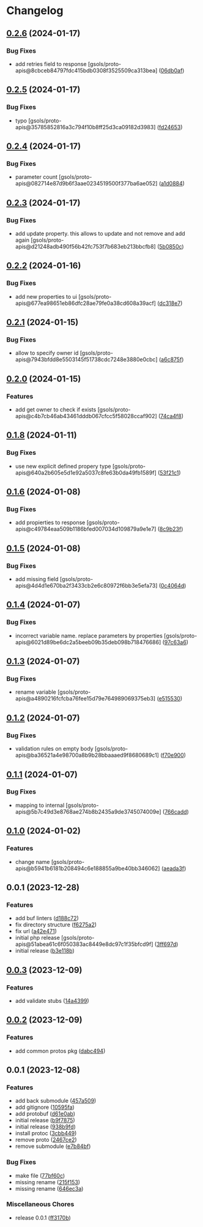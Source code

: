 # Changelog

## [0.2.6](https://github.com/idbi/phpproto/compare/v0.2.5...v0.2.6) (2024-01-17)


### Bug Fixes

* add retries field to response [gsols/proto-apis@8cbceb84797fdc415bdb0308f3525509ca313bea] ([06db0af](https://github.com/idbi/phpproto/commit/06db0afd4753aaec44017d979e0032a18a993987))

## [0.2.5](https://github.com/idbi/phpproto/compare/v0.2.4...v0.2.5) (2024-01-17)


### Bug Fixes

* typo [gsols/proto-apis@35785852816a3c794f10b8ff25d3ca09182d3983] ([fd24653](https://github.com/idbi/phpproto/commit/fd24653cb6a2a9facba41d1d6c45222e19b06361))

## [0.2.4](https://github.com/idbi/phpproto/compare/v0.2.3...v0.2.4) (2024-01-17)


### Bug Fixes

* parameter count [gsols/proto-apis@082714e87d9b6f3aae0234519500f377ba6ae052] ([a1d0884](https://github.com/idbi/phpproto/commit/a1d08846fe78c2ad5cc1a854783298410af8104a))

## [0.2.3](https://github.com/idbi/phpproto/compare/v0.2.2...v0.2.3) (2024-01-17)


### Bug Fixes

* add update property. this allows to update and not remove and add again [gsols/proto-apis@d21248adb490f56b42fc753f7b683eb213bbcfb8] ([5b0850c](https://github.com/idbi/phpproto/commit/5b0850cc3aae5091e123511a01d7ae25c9d3d80e))

## [0.2.2](https://github.com/idbi/phpproto/compare/v0.2.1...v0.2.2) (2024-01-16)


### Bug Fixes

* add new properties to ui [gsols/proto-apis@677ea98651eb86dfc28ae79fe0a38cd608a39acf] ([dc318e7](https://github.com/idbi/phpproto/commit/dc318e76d5112ad3c5e9824897e109e1cf81a666))

## [0.2.1](https://github.com/idbi/phpproto/compare/v0.2.0...v0.2.1) (2024-01-15)


### Bug Fixes

* allow to specify owner id [gsols/proto-apis@7943bfdd8e5503145f51738cdc7248e3880e0cbc] ([a6c875f](https://github.com/idbi/phpproto/commit/a6c875f6169fda43d5a0761b183e74dee29725ce))

## [0.2.0](https://github.com/idbi/phpproto/compare/v0.1.8...v0.2.0) (2024-01-15)


### Features

* add get owner to check if exists [gsols/proto-apis@c4b7cb46ab43461dddb067cfcc5f58028ccaf902] ([74ca4f8](https://github.com/idbi/phpproto/commit/74ca4f82dbfcca4175afbfac272d3208be8afd95))

## [0.1.8](https://github.com/idbi/phpproto/compare/v0.1.7...v0.1.8) (2024-01-11)


### Bug Fixes

* use new explicit defined propery type [gsols/proto-apis@640a2b605e5d1e92a5037c8fe63b0da49fb1589f] ([53f21c1](https://github.com/idbi/phpproto/commit/53f21c123d8c5262a8c4e6eb181232b80a2b112b))

## [0.1.6](https://github.com/idbi/phpproto/compare/v0.1.5...v0.1.6) (2024-01-08)


### Bug Fixes

* add propierties to response [gsols/proto-apis@c49784eaa509b1186bfed007034d109879a9e1e7] ([8c9b23f](https://github.com/idbi/phpproto/commit/8c9b23f3e2f53f055bd71abb4975eedc361f156b))

## [0.1.5](https://github.com/idbi/phpproto/compare/v0.1.4...v0.1.5) (2024-01-08)


### Bug Fixes

* add  missing field [gsols/proto-apis@4d4d1e670ba2f3433cb2e6c80972f6bb3e5efa73] ([0c4064d](https://github.com/idbi/phpproto/commit/0c4064d1bfc57de2a83c456cc26053e443c235e0))

## [0.1.4](https://github.com/idbi/phpproto/compare/v0.1.3...v0.1.4) (2024-01-07)


### Bug Fixes

* incorrect variable name. replace parameters by properties [gsols/proto-apis@6021d89be6dc2a5beeb09b35deb098b718476686] ([97c63a6](https://github.com/idbi/phpproto/commit/97c63a6d116fabac2596e32910abb952e9e28753))

## [0.1.3](https://github.com/idbi/phpproto/compare/v0.1.2...v0.1.3) (2024-01-07)


### Bug Fixes

* rename variable [gsols/proto-apis@a4890216fcfcba76fee15d79e764989069375eb3] ([e515530](https://github.com/idbi/phpproto/commit/e515530de29298e7bfcd5ed92d21540a7751c005))

## [0.1.2](https://github.com/idbi/phpproto/compare/v0.1.1...v0.1.2) (2024-01-07)


### Bug Fixes

* validation rules on empty body [gsols/proto-apis@ba36521a4e98700a8b9b28bbaaaed9f8680689c1] ([f70e900](https://github.com/idbi/phpproto/commit/f70e90028df07c3216fda814bf4360fba8cc658d))

## [0.1.1](https://github.com/idbi/phpproto/compare/v0.1.0...v0.1.1) (2024-01-07)


### Bug Fixes

* mapping to internal [gsols/proto-apis@5b7c49d3e8768ae274b8b2435a9de3745074009e] ([766cadd](https://github.com/idbi/phpproto/commit/766cadd1807f8b767d32ec538b3c1ecfea9d0d4f))

## [0.1.0](https://github.com/idbi/phpproto/compare/v0.0.1...v0.1.0) (2024-01-02)


### Features

* change name [gsols/proto-apis@b5941b6181b208494c6e188855a9be40bb346062] ([aeada3f](https://github.com/idbi/phpproto/commit/aeada3f7b2adb14ff0d0833cf0981cff02000ab0))

## 0.0.1 (2023-12-28)


### Features

* add buf linters ([d188c72](https://github.com/idbi/phpproto/commit/d188c72dda388b19f51507e6906f825d8c8dfbd6))
* fix directory structure ([f6275a2](https://github.com/idbi/phpproto/commit/f6275a29d53a54eee146aae3cd62a9554891f178))
* fix url ([a42e471](https://github.com/idbi/phpproto/commit/a42e4712394af6309ea330b4e47c212c8f87431c))
* initial php release [gsols/proto-apis@51abea61c6f050383ac8449e8dc97c1f35bfcd9f] ([3ff697d](https://github.com/idbi/phpproto/commit/3ff697d62a23f7352658c4ed9d5b5bdf4f569aca))
* initial release ([b3e118b](https://github.com/idbi/phpproto/commit/b3e118b1c72fd9096fcb74ce5ef243b373bd317b))

## [0.0.3](https://github.com/gsols/phpproto/compare/v0.0.2...v0.0.3) (2023-12-09)


### Features

* add validate stubs ([14a4399](https://github.com/gsols/phpproto/commit/14a4399d36e3bae9bdeb7c70c8980aa1bc359513))

## [0.0.2](https://github.com/gsols/phpproto/compare/v0.0.1...v0.0.2) (2023-12-09)


### Features

* add common protos pkg ([dabc494](https://github.com/gsols/phpproto/commit/dabc4941daabc78e81582bb55cbfc34e6110c498))

## 0.0.1 (2023-12-08)


### Features

* add back submodule ([457a509](https://github.com/gsols/phpproto/commit/457a509a1ac18ac27ba3ec6c15660461637f7a52))
* add gitignore ([10595fa](https://github.com/gsols/phpproto/commit/10595fa2d19e000e2f734aaa328a9621c1af680a))
* add protobuf ([d61e0ab](https://github.com/gsols/phpproto/commit/d61e0abe5be7a023ab37d44276e126136db3f04e))
* initial release ([b9f7875](https://github.com/gsols/phpproto/commit/b9f787526a1d2c806f9350779176cc69429497c7))
* initial release ([938b9fd](https://github.com/gsols/phpproto/commit/938b9fd35cfb7d18dbc17b61bab50aa260d2d764))
* install protoc ([3cbb449](https://github.com/gsols/phpproto/commit/3cbb449ccea69ffbc48a5d03118c54fa75e3a0f8))
* remove proto ([2467ce2](https://github.com/gsols/phpproto/commit/2467ce2c3b40924d74fa84ef9d4779e370567cc4))
* remove submodule ([e7b84bf](https://github.com/gsols/phpproto/commit/e7b84bf8e6a245e856d8620aac3bd23288629acc))


### Bug Fixes

* make file ([77bf60c](https://github.com/gsols/phpproto/commit/77bf60c3d74c3a640337e6b1bbbcfcee7ed48eb5))
* missing rename ([215f153](https://github.com/gsols/phpproto/commit/215f153b4a0bf79b74c86ffc1849c15c70b3f8bc))
* missing rename ([646ec3a](https://github.com/gsols/phpproto/commit/646ec3a1d1f2d995216a68221c33ba74c11e2948))


### Miscellaneous Chores

* release 0.0.1 ([ff3170b](https://github.com/gsols/phpproto/commit/ff3170be861b378c667e3ab5a2507453826a9055))

